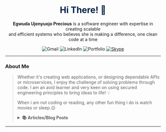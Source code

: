 
<!-- Welcome and Title -->
<h1 align="center" style="color: #002147">Hi There! 👋</h1>
<p align="center">
<strong>Egwuda Ujenyuojo Precious</strong> is a software engineer with expertise in creating scalable <br> 
  and efficient systems who believes she is making a difference, one clean code at a time
  
</p>

<!-- Contact Badges -->
<p align="center">
    <a href="mailto:egwudaprecious.hotmail@gmail.com" style="text-decoration: none;">
        <img src="https://img.shields.io/badge/-Gmail-black?style=flat-square&logo=gmail&logoColor=red" alt="Gmail">
    </a>
    <a href="https://www.linkedin.com/in/eujenyu" style="text-decoration: none;">
        <img src="https://img.shields.io/badge/-LinkedIn-blue?style=flat-square&logo=linkedin&logoColor=white" alt="LinkedIn">
    </a>
    <a href="https://ujenyhu.github.io/about" style="text-decoration: none;">
        <img src="https://img.shields.io/badge/-Portfolio-gray?style=flat-square&logo=web&logoColor=white" alt="Portfolio">
    </a>
    <a href="skype:live:.cid.f549ed1c55db482c?chat" title="Skype">
      <img src="https://img.shields.io/badge/-Skype-075099?style=flat&logo=skype&logoColor=white" alt="Skype"/>
     </a>
</p>

---
<!--Briefly introduce yourself. -->

### About Me
<blockquote>
 <p>
   Whether it's creating web applications, or designing dependable APIs or microservices, I enjoy the challenge of solving problems through code. I am an avid learner and 
   very keen on using secured engineering principles to bring ideas to life! 💡<br>
  
  When i am not coding or reading, any other fun thing i do is watch movies or sleep.😉  
 </p> 


<!--Articles or Blog Post-->
<details> <!-- start -->
   <summary><b> 📚 Articles/Blog Posts </b></summary>
   <p></p>
   <p> I occasionally write articles on various topics on Medium. Here are some of my recent posts. ⬇️</p> 

  <!-- LIST OF ARTICLES -->
  - [Mastering Object-Oriented Programming in C#: A Beginner’s Guide](https://medium.com/@egwudaujenyuojo/mastering-object-oriented-programming-in-c-a-beginners-guide-59e06225b2f3)
  - [API Documentation in .NET 7: Swagger, OpenAPI, and XML Comments](https://medium.com/@egwudaujenyuojo/implement-api-documentation-in-net-7-swagger-openapi-and-xml-comments-214caf53eece)

</details> <!-- end articles -->

</blockquote>


---

